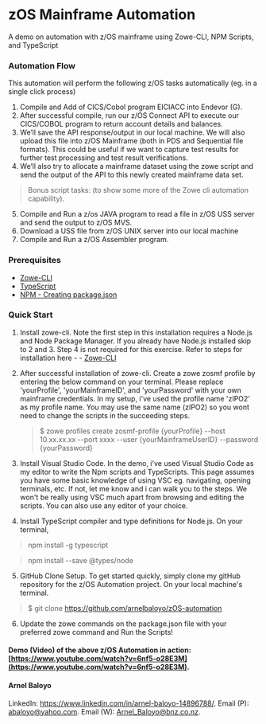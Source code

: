 # zOS Mainframe Automation

A demo on automation with z/OS mainframe using Zowe-CLI, NPM Scripts, and TypeScript
  


### Automation Flow
This automation will perform the following z/OS tasks automatically (eg. in a single click process)

1. Compile and Add of CICS/Cobol program EICIACC into Endevor (G).
2. After successful compile, run our z/OS Connect API to execute our CICS/COBOL program to return account details and balances.
3. We’ll save the API response/output in our local machine. We will also upload this file into z/OS Mainframe (both in PDS and Sequential file formats). This could be useful if we want to capture test results for further test processing and test result verifications.
4. We’ll also try to allocate a mainframe dataset using the zowe script and send the output of the API to this newly created mainframe data set.

> Bonus script tasks: (to show some more of the Zowe cli automation capability).
5. Compile and Run a z/os JAVA program to read a file in z/OS USS server and send the output to z/OS MVS.
6. Download a USS file from z/OS UNIX server into our local machine
7. Compile and Run a z/OS Assembler program.



### Prerequisites
- [Zowe-CLI](https://docs.zowe.org/v1-1-x/user-guide/cli-installcli.html)
- [TypeScript](https://code.visualstudio.com/docs/typescript/typescript-compiling)
- [NPM - Creating package.json](https://docs.npmjs.com/creating-node-js-modules)


### Quick Start
1. Install zowe-cli. Note the first step in this installation requires a Node.js and Node Package Manager. If you already have Node.js installed skip to 2 and 3. Step 4 is not required for this exercise. Refer to steps for installation here - - [Zowe-CLI](https://docs.zowe.org/v1-1-x/user-guide/cli-installcli.html)

2. After successful installation of zowe-cli. Create a zowe zosmf profile by entering the below command on your terminal. Please replace 'yourProfile', 'yourMainframeID', and 'yourPassword' with your own mainframe credentials. In my setup, i've used the profile name 'zIPO2' as my profile name. You may use the same name (zIPO2) so you wont need to change the scripts in the succeeding steps.

   > $ zowe profiles create zosmf-profile {yourProfile} --host 10.xx.xx.xx --port xxxx --user {yourMainframeUserID} --password     {yourPassword}


3. Install Visual Studio Code. In the demo, i've used Visual Studio Code as my editor to write the Npm scripts and TypeScripts. This page assumes you have some basic knowledge of using VSC eg. navigating, opening terminals, etc. If not, let me know and i can walk you to the steps. We won't be really using VSC much apart from browsing and editing the scripts. You can also use any editor of your choice.
  

4. Install TypeScript compiler and type definitions for Node.js. On your terminal,

 > npm install -g typescript
 
 > npm install --save @types/node


5. GitHub Clone Setup. To get started quickly, simply clone my gitHub repository for the z/OS Automation project. On your local machine's terminal.

 > $ git clone https://github.com/arnelbaloyo/zOS-automation

6. Update the zowe commands on the package.json file with your preferred zowe command and Run the Scripts! 


#### Demo (Video) of the above z/OS Automation in action: [https://www.youtube.com/watch?v=6nf5-o28E3M](https://www.youtube.com/watch?v=6nf5-o28E3M). 
  
    
#### Arnel Baloyo  
LinkedIn: https://www.linkedin.com/in/arnel-baloyo-14896788/. 
Email (P): abaloyo@yahoo.com. 
Email (W): Arnel_Baloyo@bnz.co.nz. 
    
